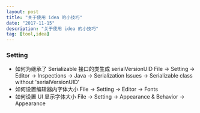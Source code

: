 ```yaml
---
layout: post
title: "关于使用 idea 的小技巧"
date: "2017-11-15"
description: "关于使用 idea 的小技巧"
tag: [tool,idea]
---
```


### Setting
- 如何为继承了 Serializable 接口的类生成 serialVersionUID
File -> Setting -> Editor -> Inspections -> Java -> Serialization Issues -> Serializable class without 'serialVersionUID'
- 如何设置编辑器内字体大小
File -> Setting -> Editor -> Fonts
- 如何设置 UI 显示字体大小
File -> Setting -> Appearance & Behavior -> Appearance
